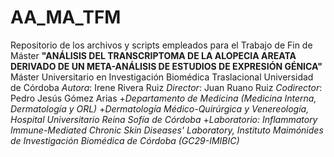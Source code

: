 # AA_MA_TFM
Repositorio de los archivos y scripts empleados para el Trabajo de Fin de Máster **"ANÁLISIS DEL TRANSCRIPTOMA DE LA ALOPECIA AREATA DERIVADO DE UN META-ANÁLISIS DE ESTUDIOS DE EXPRESIÓN GÉNICA"**
Máster Universitario en Investigación Biomédica Traslacional
Universidad de Córdoba
*Autora*: Irene Rivera Ruiz
*Director*: Juan Ruano Ruiz
*Codirector*: Pedro Jesús Gómez Arias
+*Departamento de Medicina (Medicina Interna, Dermatología y ORL)*
+*Dermatología Médico-Quirúrgica y Venereología, Hospital Universitario Reina Sofía de
Córdoba*
+*Laboratorio: Inflammatory Immune-Mediated Chronic Skin Diseases' Laboratory, Instituto
Maimónides de Investigación Biomédica de Córdoba (GC29-IMIBIC)*
